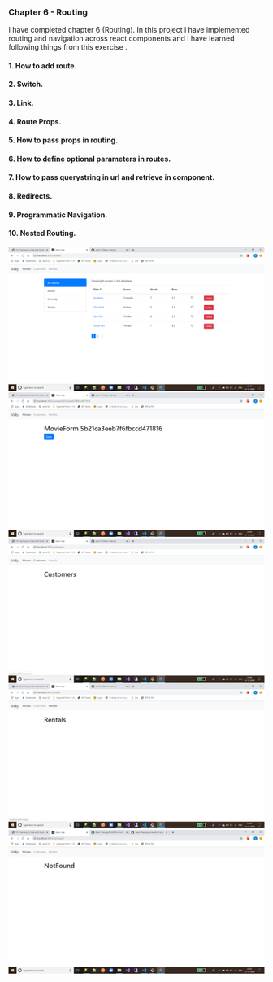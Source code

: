 ### Chapter 6 - Routing

I have completed chapter 6 (Routing). In this project i have implemented routing and navigation across react components and i have learned following things from this exercise .

#### 1. How to add route.
#### 2. Switch.
#### 3. Link. 
#### 4. Route Props.
#### 5. How to pass props in routing.
#### 6. How to define optional parameters in routes.
#### 7. How to pass querystring in url and retrieve in component.
#### 8. Redirects.
#### 9. Programmatic Navigation.
#### 10. Nested Routing.

![Screenshots](https://github.com/amit112/React-Training/blob/Routing/ScreenShots/Chapter-6(Routing)/Screenshot1.png)
![Screenshots](https://github.com/amit112/React-Training/blob/Routing/ScreenShots/Chapter-6(Routing)/Screenshot2.png)
![Screenshots](https://github.com/amit112/React-Training/blob/Routing/ScreenShots/Chapter-6(Routing)/Screenshot3.png)
![Screenshots](https://github.com/amit112/React-Training/blob/Routing/ScreenShots/Chapter-6(Routing)/Screenshot4.png)
![Screenshots](https://github.com/amit112/React-Training/blob/Routing/ScreenShots/Chapter-6(Routing)/Screenshot5.png)

